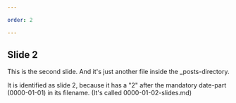 ```yaml
---

order: 2

---
```



## Slide 2

This is the second slide. And it's just another file inside the _posts-directory.

It is identified as slide 2, because it has a "2" after the mandatory date-part (0000-01-01) in its
filename. (It's called 0000-01-02-slides.md)

